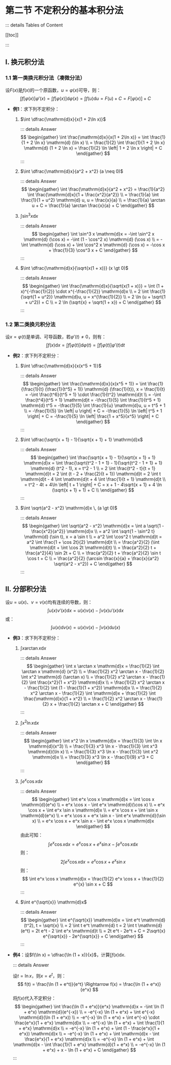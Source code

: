 # 第二节 不定积分的基本积分法

::: details Tables of Content

[[toc]]

:::

## I. 换元积分法

### 1.1 第一类换元积分法（凑微分法）

设$F(x)$是$f(x)$的一个原函数，$u = \varphi(x)$可导，则：
$$
\int f\left[ \varphi(x) \right] \varphi'(x) 
= \int f\left[ \varphi(x) \right] \mathrm{d}\varphi(x) 
= \int f(u) \mathrm{d}u 
= F(u) + C 
= F\left[ \varphi(x) \right] + C
$$

- **例1**：求下列不定积分：

    1. $\int \dfrac{\mathrm{d}x}{x(1 + 2\ln x)}$

        ::: details Answer
        $$
        \begin{gather}
        \int \frac{\mathrm{d}x}{x(1 + 2\ln x)} 
        = \int \frac{1}{1 + 2 \ln x} \mathrm{d} (\ln x) \\
        = \frac{1}{2} \int \frac{1}{1 + 2 \ln x} \mathrm{d} (1 + 2 \ln x) 
        = \frac{1}{2} \ln \left| 1 + 2 \ln x \right| + C
        \end{gather}
        $$
        :::

    2. $\int \dfrac{\mathrm{d}x}{a^2 + x^2} (a \neq 0)$
    
        ::: details Answer
        $$
        \begin{gather}
        \int \frac{\mathrm{d}x}{a^2 + x^2}
        = \frac{1}{a^2} \int \frac{\mathrm{d}x}{1 + \frac{x^2}{a^2}} \\
        = \frac{1}{a} \int \frac{1}{1 + u^2} \mathrm{d} u, u = \frac{x}{a} \\
        = \frac{1}{a} \arctan u + C = \frac{1}{a} \arctan \frac{x}{a} + C
        \end{gather}
        $$
    
    3. $\int \sin^3 x \mathrm{d}x$
    
        ::: details Answer
        $$
        \begin{gather}
        \int \sin^3 x \mathrm{d}x
        = -\int \sin^2 x \mathrm{d} (\cos x)
        = -\int (1 - \cos^2 x) \mathrm{d} (\cos x) \\
        = -\int \mathrm{d} (\cos x) + \int \cos^2 x \mathrm{d} (\cos x)
        = -\cos x + \frac{1}{3} \cos^3 x + C
        \end{gather}
        $$
        :::
    
    4. $\int \dfrac{\mathrm{d}x}{\sqrt{x(1 + x)}} (x \gt 0)$
    
        ::: details Answer
        $$
        \begin{gather}
        \int \frac{\mathrm{d}x}{\sqrt{x(1 + x)}}
        = \int (1 + x)^{-\frac{1}{2}} \cdot x^{-\frac{1}{2}} \mathrm{d}x \\
        = 2 \int \frac{1}{\sqrt{1 + u^2}} \mathrm{d}u, u = x^{\frac{1}{2}} \\
        = 2 \ln (u + \sqrt{1 + u^2}) + C \\
        = 2 \ln (\sqrt{x} + \sqrt{1 + x}) + C
        \end{gather}
        $$
        :::

### 1.2 第二类换元积分法

设$x = \varphi(t)$是单调、可导函数，若$\varphi'(t) \neq 0$，则有：
$$
\int f(x) \mathrm{d}x = \int f\left[ \varphi(t) \right] \mathrm{d} \varphi(t) = \int f\left[ \varphi(t) \right] \varphi'(t) \mathrm{d}t
$$

- **例2**：求下列不定积分：

    1. $\int \dfrac{\mathrm{d}x}{x(x^5 + 1)}$

        ::: details Answer
        $$
        \begin{gather}
        \int \frac{\mathrm{d}x}{x(x^5 + 1)}
        = \int \frac{1}{\frac{1}{t} (\frac{1}{t^5} + 1)} \mathrm{d} (\frac{1}{t}), x = \frac{1}{t}
        = -\int \frac{t^6}{t^5 + 1} \cdot \frac{1}{t^2} \mathrm{d}t \\
        = -\int \frac{t^4}{t^5 + 1} \mathrm{d}t
        = -\frac{1}{5} \int \frac{1}{t^5 + 1} \mathrm{d} t^5
        = -\frac{1}{5} \int \frac{1}{u} \mathrm{d}u, u = t^5 + 1 \\
        = -\frac{1}{5} \ln \left| u \right| + C
        = -\frac{1}{5} \ln \left| t^5 + 1 \right| + C
        = -\frac{1}{5} \ln \left| \frac{1 + x^5}{x^5} \right| + C
        \end{gather}
        $$
        :::
    
    2. $\int \dfrac{\sqrt{x + 1} - 1}{\sqrt{x + 1} + 1} \mathrm{d}x$
    
        ::: details Answer
        $$
        \begin{gather}
        \int \frac{\sqrt{x + 1} - 1}{\sqrt{x + 1} + 1} \mathrm{d}x
        = \int \frac{\sqrt{t^2 - 1 + 1} - 1}{\sqrt{t^2 - 1 + 1} + 1} \mathrm{d} (t^2 - 1), x = t^2 - 1 \\
        = 2 \int \frac{t^2 - t}{t + 1} \mathrm{d}t
        = 2 \int (t - 2 + \frac{2}{t + 1}) \mathrm{d}t
        = 2 \int t \mathrm{d}t - 4 \int \mathrm{d}t + 4 \int \frac{1}{t + 1} \mathrm{d}t \\
        = t^2 - 4t + 4\ln \left| t + 1 \right| + C
        = x + 1 - 4\sqrt{x + 1} + 4 \ln (\sqrt{x + 1} + 1) + C \\
        \end{gather}
        $$
        :::
    
    3. $\int \sqrt{a^2 - x^2} \mathrm{d}x \, (a \gt 0)$
    
        ::: details Answer
        $$
        \begin{gather}
        \int \sqrt{a^2 - x^2} \mathrm{d}x = \int a \sqrt{1 - \frac{x^2}{a^2}} \mathrm{d}x \\
        = a^2 \int \sqrt{1 - \sin^2 t} \mathrm{d} (\sin t), x = a \sin t \\
        = a^2 \int \cos^2 t \mathrm{d}t = a^2 \int \frac{1 + \cos 2t}{2} \mathrm{d}t \\
        = \frac{a^2}{2} (\int \mathrm{d}t + \int \cos 2t \mathrm{d}t) \\
        = \frac{a^2}{2} t + \frac{a^2}{4} \sin 2t + C \\
        = \frac{a^2}{2} t + \frac{a^2}{2} \sin t \cos t + C \\
        = \frac{a^2}{2} (\arcsin \frac{x}{a} + \frac{x}{a^2} \sqrt{a^2 - x^2}) + C
        \end{gather}
        $$
        :::

## II. 分部积分法

设$u = u(x)$、$v = v(x)$均有连续的导数，则：
$$
\int u(x) v'(x) \mathrm{d}x = u(x) v(x) - \int v(x) u'(x) \mathrm{d}x
$$
或：
$$
\int u(x) \mathrm{d}v(x) = u(x) v(x) - \int v(x) \mathrm{d}u(x)
$$

- **例3**：求下列不定积分：

    1. $\int x \arctan x \mathrm{d}x$

        ::: details Answer
        $$
        \begin{gather}
        \int x \arctan x \mathrm{d}x
        = \frac{1}{2} \int  \arctan x \mathrm{d} (x^2) \\
        = \frac{1}{2} x^2 \arctan x - \frac{1}{2} \int x^2 \mathrm{d} (\arctan x) \\
        = \frac{1}{2} x^2 \arctan x - \frac{1}{2} \int \frac{x^2}{1 + x^2} \mathrm{d}x \\
        = \frac{1}{2} x^2 \arctan x - \frac{1}{2} \int (1 - \frac{1}{1 + x^2}) \mathrm{d}x \\
        = \frac{1}{2} x^2 \arctan x - \frac{1}{2} \int \mathrm{d}x + \frac{1}{2} \int \frac{\mathrm{d}x}{1 + x^2} \\
        = \frac{1}{2} x^2 \arctan x - \frac{1}{2} x + \frac{1}{2} \arctan x + C
        \end{gather}
        $$
        :::

    2. $\int x^2 \ln x \mathrm{d}x$

        ::: details Answer
        $$
        \begin{gather}
        \int x^2 \ln x \mathrm{d}x
        = \frac{1}{3} \int \ln x \mathrm{d}(x^3) \\
        = \frac{1}{3} x^3 \ln x - \frac{1}{3} \int x^3 \mathrm{d}(\ln x) \\
        = \frac{1}{3} x^3 \ln x - \frac{1}{3} \int x^2 \mathrm{d}x \\
        = \frac{1}{3} x^3 \ln x - \frac{1}{9} x^3 + C
        \end{gather}
        $$
        :::

    3. $\int e^x \cos x \mathrm{d}x$

        ::: details Answer
        $$
        \begin{gather}
        \int e^x \cos x \mathrm{d}x
        = \int \cos x \mathrm{d}(e^x) \\
        = e^x \cos x - \int e^x \mathrm{d}(\cos x) \\
        = e^x \cos x + \int e^x \sin x \mathrm{d}x \\
        = e^x \cos x + \int \sin x \mathrm{d}(e^x) \\
        = e^x \cos x + e^x \sin x - \int e^x \mathrm{d}(\sin x) \\
        = e^x \cos x + e^x \sin x - \int e^x \cos x \mathrm{d}x
        \end{gather}
        $$
        由此可知：
        $$
        \int e^x \cos x \mathrm{d}x = e^x \cos x + e^x \sin x - \int e^x \cos x \mathrm{d}x
        $$
        则：
        $$
        2 \int e^x \cos x \mathrm{d}x = e^x \cos x + e^x \sin x
        $$
        则：
        $$
        \int e^x \cos x \mathrm{d}x = \frac{1}{2} e^x \cos x + \frac{1}{2} e^{x} \sin x + C
        $$
        :::

    4. $\int e^{\sqrt{x}} \mathrm{d}x$

        ::: details Answer
        $$
        \begin{gather}
        \int e^{\sqrt{x}} \mathrm{d}x
        = \int e^t \mathrm{d}(t^2), t = \sqrt{x} \\
        = 2 \int t e^t \mathrm{d} t
        = 2 \int t \mathrm{d}(e^t)
        = 2t e^t - 2 \int e^x \mathrm{d}t \\
        = 2t e^t - 2e^t + C
        = 2\sqrt{x} e^{\sqrt{x}} - 2e^{\sqrt{x}} + C
        \end{gather}
        $$
        :::

- **例4**：设$f(\ln x) = \dfrac{\ln (1 + x)}{x}$，计算$\int f(x) \mathrm{d}x$.

    ::: details Answer

    设$t = \ln x$，则$x = e^t$，则：
    $$
    f(t) = \frac{\ln (1 + e^t)}{e^t} \Rightarrow f(x) = \frac{\ln (1 + e^x)}{e^x}
    $$
    将$f(x)$代入不定积分：
    $$
    \begin{gather}
    \int \frac{\ln (1 + e^x)}{e^x} \mathrm{d}x
    = -\int \ln (1 + e^x) \mathrm{d}(e^{-x}) \\
    = -e^{-x} \ln (1 + e^x) + \int e^{-x} \mathrm{d}(\ln (1 + e^x)) \\
    = -e^{-x} \ln (1 + e^x) + \int e^{-x} \cdot \frac{e^x}{1 + e^x} \mathrm{d}x \\
    = -e^{-x} \ln (1 + e^x) + \int \frac{1}{1 + e^x} \mathrm{d}x \\
    = -e^{-x} \ln (1 + e^x) + \int (1 - \frac{e^x}{1 + e^x}) \mathrm{d}x \\
    = -e^{-x} \ln (1 + e^x) + \int \mathrm{d}x - \int \frac{e^x}{1 + e^x} \mathrm{d}x \\
    = -e^{-x} \ln (1 + e^x) + \int \mathrm{d}x - \int \frac{1}{1 + e^x} \mathrm{d}(1 + e^x) \\
    = -e^{-x} \ln (1 + e^x) + x - \ln (1 + e^x) + C
    \end{gather}
    $$
    :::
